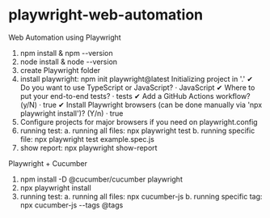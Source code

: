 # playwright-web-automation
Web Automation using Playwright

1. npm install & npm --version
2. node install & node --version
3. create Playwright folder
4. install playwright: npm init playwright@latest
    Initializing project in '.'
    ✔ Do you want to use TypeScript or JavaScript? · JavaScript
    ✔ Where to put your end-to-end tests? · tests
    ✔ Add a GitHub Actions workflow? (y/N) · true
    ✔ Install Playwright browsers (can be done manually via 'npx playwright install')? (Y/n) · true
5. Configure projects for major browsers if you need on playwright.config
5. running test:
    a. running all files: npx playwright test
    b. running specific file: npx playwright test example.spec.js
6. show report: 
    npx playwright show-report

Playwright + Cucumber
1. npm install -D @cucumber/cucumber playwright
2. npx playwright install
3. running test: 
    a. running all files: npx cucumber-js
    b. running specific tag: npx cucumber-js --tags @tags
